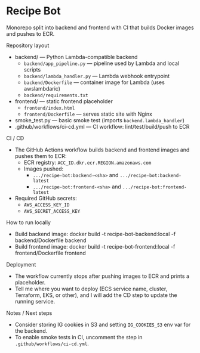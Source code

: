 # Recipe Bot

Monorepo split into backend and frontend with CI that builds Docker images and pushes to ECR.

Repository layout
- backend/ — Python Lambda-compatible backend
  - `backend/app_pipeline.py` — pipeline used by Lambda and local scripts
  - `backend/lambda_handler.py` — Lambda webhook entrypoint
  - `backend/Dockerfile` — container image for Lambda (uses awslambdaric)
  - `backend/requirements.txt`
- frontend/ — static frontend placeholder
  - `frontend/index.html`
  - `frontend/Dockerfile` — serves static site with Nginx
- smoke_test.py — basic smoke test (imports `backend.lambda_handler`)
- .github/workflows/ci-cd.yml — CI workflow: lint/test/build/push to ECR

CI / CD
- The GitHub Actions workflow builds backend and frontend images and pushes them to ECR:
  - ECR registry: `ACC_ID.dkr.ecr.REGION.amazonaws.com`
  - Images pushed:
    - `.../recipe-bot:backend-<sha>` and `.../recipe-bot:backend-latest`
    - `.../recipe-bot:frontend-<sha>` and `.../recipe-bot:frontend-latest`
- Required GitHub secrets:
  - `AWS_ACCESS_KEY_ID`
  - `AWS_SECRET_ACCESS_KEY`

How to run locally
- Build backend image:
  docker build -t recipe-bot-backend:local -f backend/Dockerfile backend
- Build frontend image:
  docker build -t recipe-bot-frontend:local -f frontend/Dockerfile frontend

Deployment
- The workflow currently stops after pushing images to ECR and prints a placeholder.
- Tell me where you want to deploy (ECS service name, cluster, Terraform, EKS, or other), and I will add the CD step to update the running service.

Notes / Next steps
- Consider storing IG cookies in S3 and setting `IG_COOKIES_S3` env var for the backend.
- To enable smoke tests in CI, uncomment the step in `.github/workflows/ci-cd.yml`.
